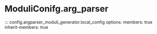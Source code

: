 # ModuliConifg.arg_parser

::: config.argparser_moduli_generator.local_config
options:
members: true
inherit-members: true